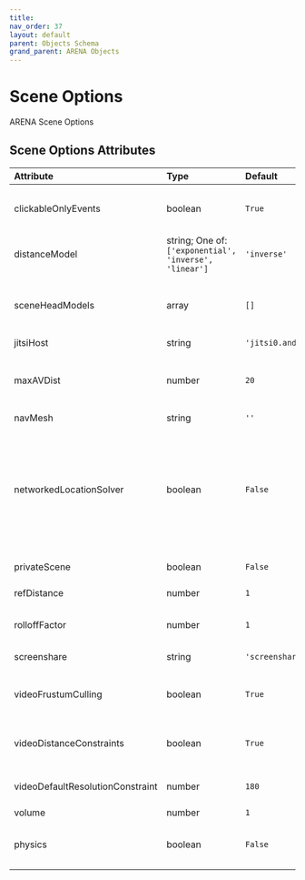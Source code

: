 ```yaml
---
title: 
nav_order: 37
layout: default
parent: Objects Schema
grand_parent: ARENA Objects
---
```



Scene Options
=============


ARENA Scene Options

Scene Options Attributes
-------------------------

|Attribute|Type|Default|Description|Required|
| :--- | :--- | :--- | :--- | :--- |
|clickableOnlyEvents|boolean|```True```|true = publish only mouse events for objects with click-listeners; false = all objects publish mouse events|Yes|
|distanceModel|string; One of: ```['exponential', 'inverse', 'linear']```|```'inverse'```|Algorithm to use to reduce the volume of the audio source as it moves away from the listener|No|
|sceneHeadModels|array|```[]```|Define the default head model(s) for the scene in a list. Users may still choose from the ARENA default list of head models as well.|No|
|jitsiHost|string|```'jitsi0.andrew.cmu.edu:8443'```|Jitsi host used for this scene.|No|
|maxAVDist|number|```20```|Maximum distance between cameras/users until audio and video are cut off. For saving bandwidth on scenes with large amounts of user activity at once|Yes|
|navMesh|string|```''```|Navigation Mesh URL|No|
|networkedLocationSolver|boolean|```False```|ARMarker location solver parameter. By default (networkedLocationSolver=false) clients solve camera location locally when a static marker is detected. When true, publishes marker detections (to realm/g/a/camera-name) and defers all tag solving of client camera to a solver sitting on pubsub.|No|
|privateScene|boolean|```False```|false = scene will be visible; true = scene will not show in listings|Yes|
|refDistance|number|```1```|Distance at which the volume reduction starts taking effect|No|
|rolloffFactor|number|```1```|How quickly the volume is reduced as the source moves away from the listener|No|
|screenshare|string|```'screenshare'```|Name of the 3D object used when sharing desktop|No|
|videoFrustumCulling|boolean|```True```|If false, will disable video frustum culling (video frustum culling stops video from users outside of view)|Yes|
|videoDistanceConstraints|boolean|```True```|If false, will disable video distance constraints (video resolution decreases with distance from users in view)|Yes|
|videoDefaultResolutionConstraint|number|```180```|Sets the default max resolution for all users. Ignored when videoDistanceConstraints = true.|Yes|
|volume|number|```1```|Volume for users in a scene|No|
|physics|boolean|```False```|If true, will load the aframe-physics-system. Required for the following: `dynamic-body`, `impulse`, `collision-listener`.|Yes|
